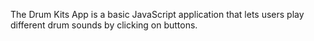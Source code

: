 The Drum Kits App is a basic JavaScript application that lets users play different drum sounds by clicking on buttons.
